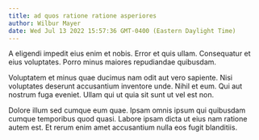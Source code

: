 ```yaml
---
title: ad quos ratione ratione asperiores
author: Wilbur Mayer
date: Wed Jul 13 2022 15:57:36 GMT-0400 (Eastern Daylight Time)
---
```

A eligendi impedit eius enim et nobis. Error et quis ullam. Consequatur et eius voluptates. Porro minus maiores repudiandae quibusdam.

 Voluptatem et minus quae ducimus nam odit aut vero sapiente. Nisi voluptates deserunt accusantium inventore unde. Nihil et eum. Qui aut nostrum fuga eveniet. Ullam qui ut quia sit sunt ut vel est non.

 Dolore illum sed cumque eum quae. Ipsam omnis ipsum qui quibusdam cumque temporibus quod quasi. Labore ipsam dicta ut eius nam ratione autem est. Et rerum enim amet accusantium nulla eos fugit blanditiis.